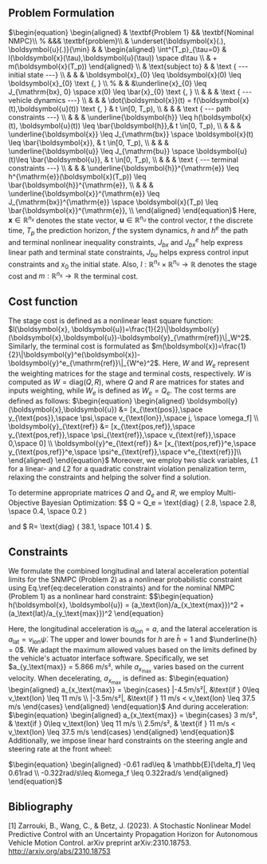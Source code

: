 ## Problem Formulation
$\begin{equation}
\begin{aligned}
& \textbf{Problem 1} && \textbf{Nominal NMPC}\\ 
% &&& \textbf{problem}\\
&  \underset{\boldsymbol{x}(.), \boldsymbol{u}(.)}{\min} & & 
\begin{aligned}
    \int^{T_p}_{\tau=0} & l(\boldsymbol{x}(\tau),\boldsymbol{u}(\tau)) \space  d\tau \\ 
 & + m(\boldsymbol{x}(T_p))
\end{aligned}
  \\ 
  & \text{subject to} & & \text { --- initial state ---} \\
& & & \boldsymbol{x}_{0} \leq \boldsymbol{x}(0) \leq \boldsymbol{x}_{0} \text {, }  \\
% & & &\underline{x}_{0} \leq J_{\mathrm{bx}, 0} \space x(0) \leq \bar{x}_{0} \text {, } \\
& & &  \text { --- vehicle dynamics ---} \\
& & & \dot{\boldsymbol{x}}(t) = f(\boldsymbol{x}(t),\boldsymbol{u}(t)) \text {, } & t \in[0, T_p), \\
& & &  \text { --- path constraints ---} \\
& & & \underline{\boldsymbol{h}} \leq h(\boldsymbol{x}(t), \boldsymbol{u}(t)) \leq \bar{\boldsymbol{h}},& t \in[0, T_p), \\
& & & \underline{\boldsymbol{x}} \leq J_{\mathrm{bx}} \space \boldsymbol{x}(t) \leq \bar{\boldsymbol{x}}, & t \in[0, T_p), \\
& & & \underline{\boldsymbol{u}} \leq J_{\mathrm{bu}} \space \boldsymbol{u}(t)\leq \bar{\boldsymbol{u}}, & t \in[0, T_p), \\
& & &  \text { --- terminal constraints ---} \\
& & & \underline{\boldsymbol{h}}^{\mathrm{e}} \leq h^{\mathrm{e}}(\boldsymbol{x}(T_p)) \leq \bar{\boldsymbol{h}}^{\mathrm{e}}, \\
& & & \underline{\boldsymbol{x}}^{\mathrm{e}} \leq J_{\mathrm{bx}}^{\mathrm{e}} \space \boldsymbol{x}(T_p) \leq \bar{\boldsymbol{x}}^{\mathrm{e}}, \\
\end{aligned}
\end{equation}$
Here, $\boldsymbol{x} \in \mathbb{R}^{n_x}$ denotes the state vector, $\boldsymbol{u} \in \mathbb{R}^{n_u}$ the control vector, $t$ the discrete time, $T_p$ the prediction horizon, $f$ the system dynamics, $h$ and $h^e$ the path and terminal nonlinear inequality constraints, $J_{bx}$ and $J_{bx}^e$ help express linear path and terminal state constraints, $J_{bu}$ helps express control input constraints and $x_0$ the initial state.
Also, $l: \mathbb{R}^{n_{\mathrm{x}}} \times \mathbb{R}^{n_{\mathrm{u}}}  \rightarrow \mathbb{R}$ denotes the stage cost and $m: \mathbb{R}^{n_{\mathrm{x}}}  \rightarrow \mathbb{R}$ the terminal cost.

## Cost function
The stage cost is defined as a nonlinear least square function: $l(\boldsymbol{x}, \boldsymbol{u})=\frac{1}{2}\|\boldsymbol{y}(\boldsymbol{x},\boldsymbol{u})-\boldsymbol{y}_{\mathrm{ref}}\|_W^2$. Similarly, the terminal cost is formulated as $m(\boldsymbol{x})=\frac{1}{2}\|\boldsymbol{y}^e(\boldsymbol{x})-\boldsymbol{y}^e_{\mathrm{ref}}\|_{W^e}^2$. Here, $W$ and $W_e$ represent the weighting matrices for the stage and terminal costs, respectively. $W$ is computed as $W = \text{diag}(Q,R)$, where $Q$ and $R$ are matrices for states and inputs weighting, while $W_e$ is defined as $W_e = Q_e$. The cost terms are defined as follows: 
$\begin{equation}
  \begin{aligned}
\boldsymbol{y}(\boldsymbol{x},\boldsymbol{u}) &= [x_{\text{pos}},\space y_{\text{pos}},\space \psi,\space v_{\text{lon}},\space  j, \space \omega_f] \\
\boldsymbol{y}_{\text{ref}} &= [x_{\text{pos,ref}},\space y_{\text{pos,ref}},\space \psi_{\text{ref}},\space v_{\text{ref}},\space  0,\space 0] \\
\boldsymbol{y}^e_{\text{ref}} &= [x_{\text{pos,ref}}^e,\space y_{\text{pos,ref}}^e,\space \psi^e_{\text{ref}},\space v^e_{\text{ref}}]\\
\end{aligned}  
\end{equation}$
Moreover, we employ two slack variables, $L1$ for a linear- and $L2$ for a quadratic constraint violation penalization term, relaxing the constraints and helping the solver find a solution.

To determine appropriate matrices $Q$ and $Q_e$ and $R$, we employ Multi-Objective Bayesian Optimization:
$$
    Q = Q_e =  \text{diag} ( 
        2.8, \space 
        2.8, \space 
        0.4, \space 
        0.2
    )

and 
$
    R= \text{diag} ( 
        38.1, \space 
        101.4
    )
$.

## Constraints
We formulate the combined longitudinal and lateral acceleration potential limits for the SNMPC (Problem 2) as a nonlinear probabilistic constraint using Eq.\ref{eq:deceleration constraints} and for the nominal NMPC (Problem 1) as a nonlinear hard constraint: 
$$\begin{equation}
    h(\boldsymbol{x}, \boldsymbol{u}) = (a_\text{lon}/a_{x_\text{max}})^2 + (a_\text{lat}/a_{y_\text{max}})^2
\end{equation}

Here, the longitudinal acceleration is $a_\text{lon} = a$, and the lateral acceleration is $a_\text{lat} = v_\text{lon} \dot{\psi}$. The upper and lower bounds for $h$ are $\bar{h} = 1$ and $\underline{h} = 0$. We adapt the maximum allowed values based on the limits defined by the vehicle's actuator interface software. Specifically, we set $a_{y_\text{max}} = 5.866 m/s², while $a_{x_\text{max}}$ varies based on the current velocity. When decelerating, $a_{x_\text{max}}$ is defined as:
$\begin{equation}
\begin{aligned}
a_{x_\text{max}} = 
\begin{cases}
     |-4.5m/s²|,  &\text{if } 0\leq v_\text{lon} \leq 11 m/s \\
     |-3.5m/s²|,  &\text{if } 11 m/s < v_\text{lon} \leq 37.5 m/s
\end{cases}
\end{aligned}
\end{equation}$
And during acceleration:
$\begin{equation}
\begin{aligned}
a_{x_\text{max}} = 
\begin{cases}
    3 m/s², & \text{if } 0\leq v_\text{lon} \leq 11 m/s \\
     2.5m/s², & \text{if } 11 m/s < v_\text{lon} \leq 37.5 m/s
\end{cases}
\end{aligned}
\end{equation}$
Additionally, we impose linear hard constraints on the steering angle and steering rate at the front wheel:

$\begin{equation}
\begin{aligned}
-0.61 rad\leq & \mathbb{E}[\delta_f] \leq 0.61rad \\
-0.322rad/s\leq &\omega_f \leq 0.322rad/s
\end{aligned}
\end{equation}$
## Bibliography
[1] Zarrouki, B., Wang, C., & Betz, J. (2023). A Stochastic Nonlinear Model Predictive Control with an Uncertainty Propagation Horizon for Autonomous Vehicle Motion Control. arXiv preprint arXiv:2310.18753. http://arxiv.org/abs/2310.18753